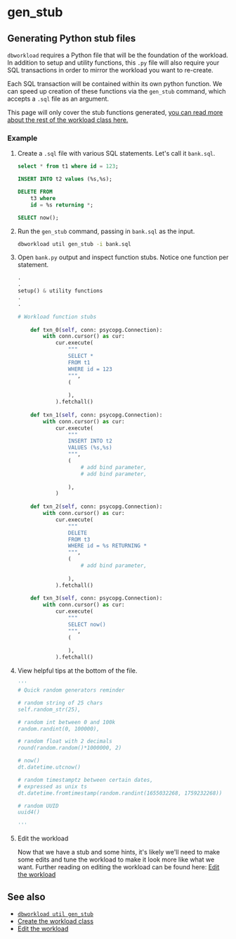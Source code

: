 # gen_stub

## Generating Python stub files

`dbworkload` requires a Python file that will be the foundation of the workload. In addition to setup and utility functions, this `.py` file will also require your SQL transactions in order to mirror the workload you want to re-create.

Each SQL transaction will be contained within its own python function. We can speed up creation of these functions via the `gen_stub` command, which accepts a `.sql` file as an argument.  

This page will only cover the stub functions generated, [you can read more about the rest of the workload class here.](../getting_started/3.md)

### Example

1. Create a `.sql` file with various SQL statements. Let's call it `bank.sql`.

    ```sql
    select * from t1 where id = 123;

    INSERT INTO t2 values (%s,%s);

    DELETE FROM 
        t3 where 
        id = %s returning *;

    SELECT now();
    ```

2. Run the `gen_stub` command, passing in `bank.sql` as the input.

    ```bash
    dbworkload util gen_stub -i bank.sql
    ```

3. Open `bank.py` output and inspect function stubs. Notice one function per statement.

    ```python
    .
    .
    setup() & utility functions
    .
    .

    # Workload function stubs
        
        def txn_0(self, conn: psycopg.Connection):
            with conn.cursor() as cur:
                cur.execute(
                    """
                    SELECT *
                    FROM t1
                    WHERE id = 123
                    """,
                    (
                        
                    ), 
                ).fetchall()
        
        def txn_1(self, conn: psycopg.Connection):
            with conn.cursor() as cur:
                cur.execute(
                    """
                    INSERT INTO t2
                    VALUES (%s,%s)
                    """,
                    (
                        # add bind parameter, 
                        # add bind parameter, 
                        
                    ), 
                )
        
        def txn_2(self, conn: psycopg.Connection):
            with conn.cursor() as cur:
                cur.execute(
                    """
                    DELETE
                    FROM t3
                    WHERE id = %s RETURNING *
                    """,
                    (
                        # add bind parameter, 
                        
                    ), 
                ).fetchall()
        
        def txn_3(self, conn: psycopg.Connection):
            with conn.cursor() as cur:
                cur.execute(
                    """
                    SELECT now()
                    """,
                    (
                        
                    ), 
                ).fetchall()
    ```

4. View helpful tips at the bottom of the file.

    ```python
    '''
    # Quick random generators reminder

    # random string of 25 chars
    self.random_str(25),

    # random int between 0 and 100k
    random.randint(0, 100000),

    # random float with 2 decimals 
    round(random.random()*1000000, 2)

    # now()
    dt.datetime.utcnow()

    # random timestamptz between certain dates,
    # expressed as unix ts
    dt.datetime.fromtimestamp(random.randint(1655032268, 1759232268))

    # random UUID
    uuid4()

    '''
    ```

5. Edit the workload

    Now that we have a stub and some hints, it's likely we'll need to make some edits and tune the workload to make it look more like what we want. Further reading on editing the workload can be found here: [Edit the workload](../getting_started/4.md)

## See also

- [`dbworkload util gen_stub`](../cli.md#dbworkload-util-gen_stub)
- [Create the workload class](../getting_started/3.md)
- [Edit the workload](../getting_started/4.md)

